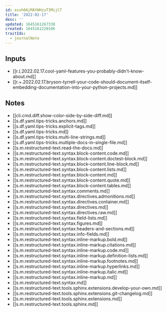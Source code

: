 ```yaml
---
id: esuh0AjMAYWHzuT3MijC7
title: '2022-02-17'
desc: ''
updated: 1645161267338
created: 1645161220106
traitIds:
  - journalNote
---
```


## Inputs

- [[r.(.2022.02.17.cool-yaml-features-you-probably-didn’t-know-about.md]]
- [[r.+.2022.02.17.bryson-tyrrell-your-code-should-document-itself-embedding-documentation-into-your-python-projects.md]]

## Notes

- [[cli.cmd.diff.show-color-side-by-side-diff.md]]
- [[s.df.yaml.tips-tricks.anchors.md]]
- [[s.df.yaml.tips-tricks.explicit-tags.md]]
- [[s.df.yaml.tips-tricks.md]]
- [[s.df.yaml.tips-tricks.multi-line-strings.md]]
- [[s.df.yaml.tips-tricks.multiple-docs-in-single-file.md]]
- [[s.m.restructured-text.read-the-docs.md]]
- [[s.m.restructured-text.syntax.block-content.code.md]]
- [[s.m.restructured-text.syntax.block-content.doctest-block.md]]
- [[s.m.restructured-text.syntax.block-content.line-block.md]]
- [[s.m.restructured-text.syntax.block-content.lists.md]]
- [[s.m.restructured-text.syntax.block-content.md]]
- [[s.m.restructured-text.syntax.block-content.quote.md]]
- [[s.m.restructured-text.syntax.block-content.tables.md]]
- [[s.m.restructured-text.syntax.comments.md]]
- [[s.m.restructured-text.syntax.directives.admonitions.md]]
- [[s.m.restructured-text.syntax.directives.container.md]]
- [[s.m.restructured-text.syntax.directives.md]]
- [[s.m.restructured-text.syntax.directives.raw.md]]
- [[s.m.restructured-text.syntax.field-lists.md]]
- [[s.m.restructured-text.syntax.figures.md]]
- [[s.m.restructured-text.syntax.headers-and-sections.md]]
- [[s.m.restructured-text.syntax.info-fields.md]]
- [[s.m.restructured-text.syntax.inline-markup.bold.md]]
- [[s.m.restructured-text.syntax.inline-markup.citations.md]]
- [[s.m.restructured-text.syntax.inline-markup.code.md]]
- [[s.m.restructured-text.syntax.inline-markup.definition-lists.md]]
- [[s.m.restructured-text.syntax.inline-markup.footnotes.md]]
- [[s.m.restructured-text.syntax.inline-markup.hyperlinks.md]]
- [[s.m.restructured-text.syntax.inline-markup.italic.md]]
- [[s.m.restructured-text.syntax.inline-markup.md]]
- [[s.m.restructured-text.syntax.md]]
- [[s.m.restructured-text.tools.sphinx.extensions.develop-your-own.md]]
- [[s.m.restructured-text.tools.sphinx.extensions.git-changelog.md]]
- [[s.m.restructured-text.tools.sphinx.extensions.md]]
- [[s.m.restructured-text.tools.sphinx.md]]
